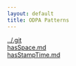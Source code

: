 ```yaml
---
layout: default
title: ODPA Patterns
---
```

  
[../.git](../.git)  
[hasSpace.md](../COP/hasSpace)  
[hasStampTime.md](../COP/hasStampTime)  
